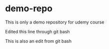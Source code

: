 # demo-repo
This is only a demo repository for udemy course

Edited this line through git bash

This is also an edit from git bash

